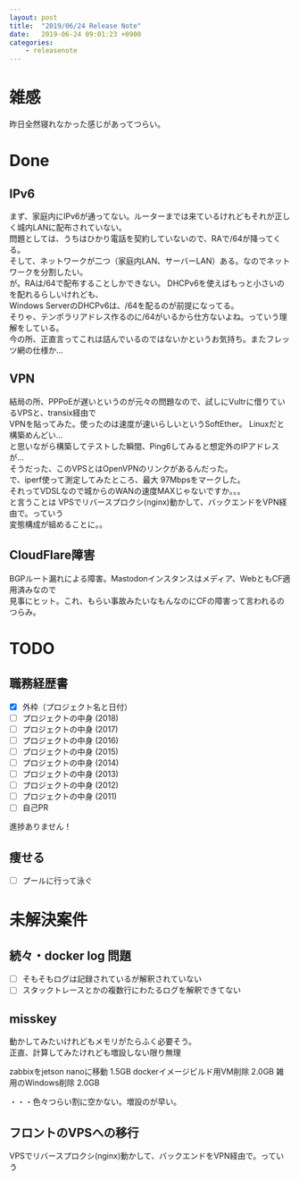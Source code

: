 ```yaml
---
layout: post
title:  "2019/06/24 Release Note"
date:   2019-06-24 09:01:23 +0900
categories:
	- releasenote
---
```

# 雑感

昨日全然寝れなかった感じがあってつらい。

# Done

## IPv6 

まず、家庭内にIPv6が通ってない。ルーターまでは来ているけれどもそれが正しく城内LANに配布されていない。  
問題としては、うちはひかり電話を契約していないので、RAで/64が降ってくる。  
そして、ネットワークが二つ（家庭内LAN、サーバーLAN）ある。なのでネットワークを分割したい。  
が。RAは/64で配布することしかできない。 DHCPv6を使えばもっと小さいのを配れるらしいけれども、  
Windows ServerのDHCPv6は、/64を配るのが前提になってる。  
そりゃ、テンポラリアドレス作るのに/64がいるから仕方ないよね。っていう理解をしている。  
今の所、正直言ってこれは詰んでいるのではないかというお気持ち。またフレッツ網の仕様か…  

## VPN

結局の所、PPPoEが遅いというのが元々の問題なので、試しにVultrに借りているVPSと、transix経由で  
VPNを貼ってみた。使ったのは速度が速いらしいというSoftEther。 Linuxだと構築めんどい…  
と思いながら構築してテストした瞬間、Ping6してみると想定外のIPアドレスが…  
そうだった、このVPSとはOpenVPNのリンクがあるんだった。  
で、iperf使って測定してみたところ、最大 97Mbpsをマークした。  
それってVDSLなので城からのWANの速度MAXじゃないですか。。。  
と言うことは VPSでリバースプロクシ(nginx)動かして、バックエンドをVPN経由で。っていう  
変態構成が組めることに。。

## CloudFlare障害

BGPルート漏れによる障害。Mastodonインスタンスはメディア、WebともCF適用済みなので  
見事にヒット。これ、もらい事故みたいなもんなのにCFの障害って言われるのつらみ。

# TODO 

## 職務経歴書

- [x] 外枠（プロジェクト名と日付）
- [ ] プロジェクトの中身 (2018)
- [ ] プロジェクトの中身 (2017)
- [ ] プロジェクトの中身 (2016)
- [ ] プロジェクトの中身 (2015)
- [ ] プロジェクトの中身 (2014)
- [ ] プロジェクトの中身 (2013)
- [ ] プロジェクトの中身 (2012)
- [ ] プロジェクトの中身 (2011)
- [ ] 自己PR

進捗ありません！

## 痩せる

- [ ] プールに行って泳ぐ

# 未解決案件

## 続々・docker log 問題

- [ ] そもそもログは記録されているが解釈されていない
- [ ] スタックトレースとかの複数行にわたるログを解釈できてない

## misskey

動かしてみたいけれどもメモリがたらふく必要そう。  
正直、計算してみたけれども増設しない限り無理

zabbixをjetson nanoに移動    1.5GB
dockerイメージビルド用VM削除   2.0GB
雑用のWindows削除            2.0GB

・・・色々つらい割に空かない。増設のが早い。

## フロントのVPSへの移行

VPSでリバースプロクシ(nginx)動かして、バックエンドをVPN経由で。っていう  
